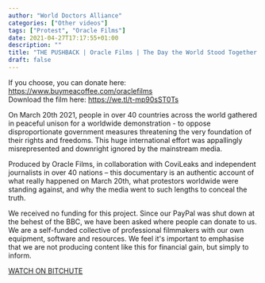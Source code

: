 ```yaml
---
author: "World Doctors Alliance"
categories: ["Other videos"]
tags: ["Protest", "Oracle Films"]
date: 2021-04-27T17:17:55+01:00
description: ""
title: "THE PUSHBACK | Oracle Films | The Day the World Stood Together #DareToThink"
draft: false
---
```


If you choose, you can donate here: https://www.buymeacoffee.com/oraclefilms  
 Download the film here: https://we.tl/t-mp90sST0Ts  

On March 20th 2021, people in over 40 countries across the world gathered  in peaceful unison for a worldwide demonstration - to oppose  disproportionate government measures threatening the very foundation of  their rights and freedoms. This huge international effort was  appallingly misrepresented and downright ignored by the mainstream  media.  

Produced by Oracle Films, in collaboration with CoviLeaks and  independent journalists in over 40 nations – this documentary is an  authentic account of what really happened on March 20th, what protestors worldwide were standing against, and why the media went to such lengths to conceal the truth.  

⁣We received no funding for this project. Since our PayPal was shut  down at the behest of the BBC, we have been asked where people can  donate to us. We are a self-funded collective of professional filmmakers with our own equipment, software and resources. We feel it's important  to emphasise that we are not producing content like this for financial  gain, but simply to inform.   

[WATCH ON BITCHUTE](https://odysee.com/@OracleFilms:1/The-Push-back-Oracle-Films-2021-World-Wide-Rally-WWD-Global-protest-UK:7?r=EPrs4aBK5AuJKJCNxG9kGHS96ytPAvbb)